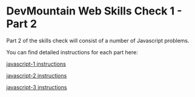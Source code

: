 # DevMountain Web Skills Check 1 - Part 2

Part 2 of the skills check will consist of a number of Javascript problems.

You can find detailed instructions for each part here:

[javascript-1 instructions](javascript-1/README.MD)

[javascript-2 instructions](javascript-2/README.MD)

[javascript-3 instructions](javascript-3/README.MD)

